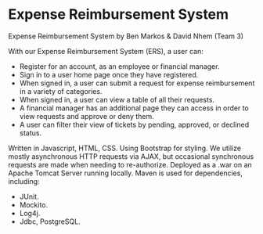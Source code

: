 # Expense Reimbursement System
Expense Reimbursement System
by Ben Markos & David Nhem (Team 3)

With our Expense Reimbursement System (ERS), a user can:

* Register for an account, as an employee or financial manager.
* Sign in to a user home page once they have registered.
* When signed in, a user can submit a request for expense reimbursement in a variety of categories.
* When signed in, a user can view a table of all their requests.
* A financial manager has an additional page they can access in order to view requests and approve or deny them.
* A user can filter their view of tickets by pending, approved, or declined status.

Written in Javascript, HTML, CSS.
Using Bootstrap for styling.
We utilize mostly asynchronous HTTP requests via AJAX, but occasional synchronous requests are made when needing to re-authorize.
Deployed as a .war on an Apache Tomcat Server running locally.
Maven is used for dependencies, including:
* JUnit.
* Mockito.
* Log4j.
* Jdbc, PostgreSQL.

   
